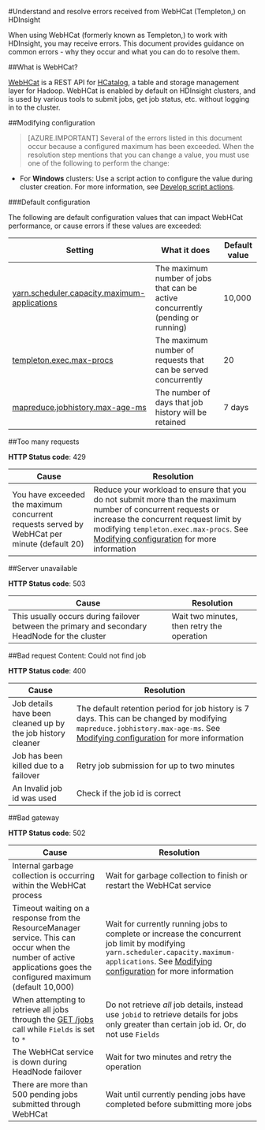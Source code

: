 <properties
 pageTitle="Understand and resolve WebHCat errors on HDInsight"
 description="Learn how to about common errors returned by WebHCat on HDInsight and how to resolve them."
 services="hdinsight"
 documentationCenter=""
 authors="Blackmist"
 manager="paulettm"
 editor="cgronlun"
 tags="azure-portal"/>

<tags
	ms.service="hdinsight"
	ms.date="12/04/2015"
	wacn.date=""/>

#Understand and resolve errors received from WebHCat (Templeton,) on HDInsight

When using WebHCat (formerly known as Templeton,) to work with HDInsight, you may receive errors. This document provides guidance on common errors <!-- deleted by customization â --><!-- keep by customization: begin --> - <!-- keep by customization: end --> why they occur and what you can do to resolve them.

##What is WebHCat?

[WebHCat](https://cwiki.apache.org/confluence/display/Hive/WebHCat) is a REST API for [HCatalog](https://cwiki.apache.org/confluence/display/Hive/HCatalog), a table and storage management layer for Hadoop. WebHCat is enabled by default on HDInsight clusters, and is used by various tools to submit jobs, get job status, etc. without logging in to the cluster.

##Modifying configuration

> [AZURE.IMPORTANT] Several of the errors listed in this document occur because a configured maximum has been exceeded. When the resolution step mentions that you can change a value, you must use one of the following to perform the change:

* For **Windows** clusters: Use a script action to configure the value during cluster creation. For more information, see [Develop script actions](/documentation/articles/hdinsight-hadoop-script-actions).
<!-- deleted by customization

* For **Linux** clusters: Use Ambari (web or REST API) to modify the value. For more information, see [Manage HDInsight using Ambari](/documentation/articles/hdinsight-hadoop-manage-ambari)
-->

###Default configuration

The following are default configuration values that can impact WebHCat performance, or cause errors if these values are exceeded:

| Setting | What it does | Default value |
| ------- | ------------ | ------------- |
| [yarn.scheduler.capacity.maximum-applications][maximum-applications] | The maximum number of jobs that can be active concurrently (pending or running) | 10,000 |
| [templeton.exec.max-procs][max-procs] | The maximum number of requests that can be served concurrently | 20 |
| [mapreduce.jobhistory.max-age-ms][max-age-ms] | The number of days that job history will be retained | 7 days |

##Too many requests

**HTTP Status code**: 429

| Cause | Resolution |
| ----- | ---------- |
| You have exceeded the maximum concurrent requests served by WebHCat per minute (default 20) | Reduce your workload to ensure that you do not submit more than the maximum number of concurrent requests or increase the concurrent request limit by modifying `templeton.exec.max-procs`. See [Modifying configuration](#modifying-configuration) for more information |

##Server unavailable

**HTTP Status code**: 503

| Cause | Resolution |
| ---------------- | ------------------- |
| This usually occurs during failover between the primary and secondary HeadNode for the cluster | Wait two minutes, then retry the operation |

##Bad request Content: Could not find job

**HTTP Status code**: 400

| Cause | Resolution |
| ---------------- | ------------------- |
| Job details have been cleaned up by the job history cleaner | The default retention period for job history is 7 days. This can be changed by modifying `mapreduce.jobhistory.max-age-ms`. See [Modifying configuration](#modifying-configuration) for more information |
| Job has been killed due to a failover | Retry job submission for up to two minutes |
| An Invalid job id was used | Check if the job id is correct |

##Bad gateway

**HTTP Status code**: 502

| Cause | Resolution |
| ---------------- | ------------------- |
| Internal garbage collection is occurring within the WebHCat process | Wait for garbage collection to finish or restart the WebHCat service |
| Timeout waiting on a response from the ResourceManager service. This can occur when the number of active applications goes the configured maximum (default 10,000) | Wait for currently running jobs to complete or increase the concurrent job limit by modifying `yarn.scheduler.capacity.maximum-applications`. See [Modifying configuration](#modifying-configuration) for more information  |
| When attempting to retrieve all jobs through the [GET /jobs](https://cwiki.apache.org/confluence/display/Hive/WebHCat+Reference+Jobs) call while `Fields` is set to  `*` | Do not retrieve *all* job details, instead use `jobid` to retrieve details for jobs only greater than certain job id. Or, do not use `Fields` |
| The WebHCat service is down during HeadNode failover | Wait for two minutes and retry the operation |
| There are more than 500 pending jobs submitted through WebHCat | Wait until currently pending jobs have completed before submitting more jobs |

[maximum-applications]: http://docs.hortonworks.com/HDPDocuments/HDP2/HDP-2.1.3/bk_system-admin-guide/content/setting_application_limits.html
[max-procs]: https://hive.apache.org/javadocs/hcat-r0.5.0/configuration.html
[max-age-ms]: http://docs.hortonworks.com/HDPDocuments/HDP2/HDP-2.0.6.0/ds_Hadoop/hadoop-mapreduce-client/hadoop-mapreduce-client-core/mapred-default.xml
 